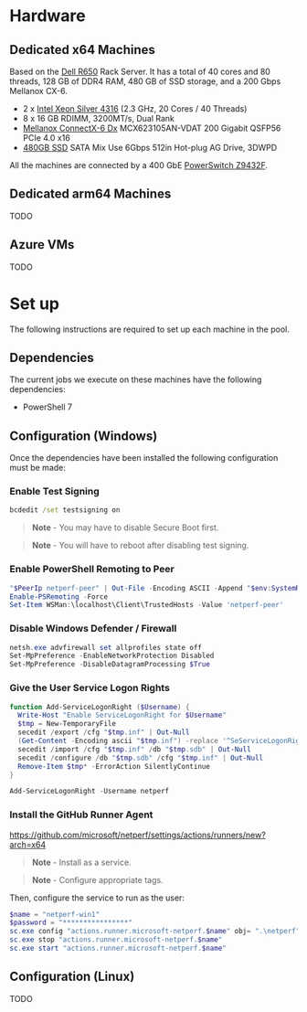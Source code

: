 # Hardware

## Dedicated x64 Machines

Based on the [Dell R650](https://i.dell.com/sites/csdocuments/Product_Docs/en/poweredge-r650-spec-sheet.pdf) Rack Server. It has a total of 40 cores and 80 threads, 128 GB of DDR4 RAM, 480 GB of SSD storage, and a 200 Gbps Mellanox CX-6.

- 2 x [Intel Xeon Silver 4316](https://ark.intel.com/content/www/us/en/ark/products/215270/intel-xeon-silver-4316-processor-30m-cache-2-30-ghz.html) (2.3 GHz, 20 Cores / 40 Threads)
- 8 x 16 GB RDIMM, 3200MT/s, Dual Rank
- [Mellanox ConnectX-6 Dx](https://docs.nvidia.com/networking/display/ConnectX6DxEN/Specifications) MCX623105AN-VDAT 200 Gigabit QSFP56 PCIe 4.0 x16
- [480GB SSD](https://www.dell.com/en-us/shop/480gb-ssd-sata-mixed-use-6gbps-512e-25in-hot-plug-s4620/apd/345-bdns/storage-drives-media) SATA Mix Use 6Gbps 512in Hot-plug AG Drive, 3DWPD

All the machines are connected by a 400 GbE [PowerSwitch Z9432F](https://www.delltechnologies.com/asset/en-us/products/networking/technical-support/dell-emc-powerswitch-z9432f-spec-sheet.pdf).

## Dedicated arm64 Machines

TODO

## Azure VMs

TODO

# Set up

The following instructions are required to set up each machine in the pool.

## Dependencies

The current jobs we execute on these machines have the following dependencies:

- PowerShell 7

## Configuration (Windows)

Once the dependencies have been installed the following configuration must be made:

### Enable Test Signing

```cmd
bcdedit /set testsigning on
```

> **Note** - You may have to disable Secure Boot first.

> **Note** - You will have to reboot after disabling test signing.


### Enable PowerShell Remoting to Peer

```PowerShell
"$PeerIp netperf-peer" | Out-File -Encoding ASCII -Append "$env:SystemRoot\System32\drivers\etc\hosts"
Enable-PSRemoting -Force
Set-Item WSMan:\localhost\Client\TrustedHosts -Value 'netperf-peer'
```

### Disable Windows Defender / Firewall

```PowerShell
netsh.exe advfirewall set allprofiles state off
Set-MpPreference -EnableNetworkProtection Disabled
Set-MpPreference -DisableDatagramProcessing $True
```

### Give the User Service Logon Rights

```PowerShell
function Add-ServiceLogonRight ($Username) {
  Write-Host "Enable ServiceLogonRight for $Username"
  $tmp = New-TemporaryFile
  secedit /export /cfg "$tmp.inf" | Out-Null
  (Get-Content -Encoding ascii "$tmp.inf") -replace '^SeServiceLogonRight .+', "`$0,$Username" | Set-Content -Encoding ascii "$tmp.inf"
  secedit /import /cfg "$tmp.inf" /db "$tmp.sdb" | Out-Null
  secedit /configure /db "$tmp.sdb" /cfg "$tmp.inf" | Out-Null
  Remove-Item $tmp* -ErrorAction SilentlyContinue
}

Add-ServiceLogonRight -Username netperf
```

### Install the GitHub Runner Agent

https://github.com/microsoft/netperf/settings/actions/runners/new?arch=x64

> **Note** - Install as a service.

> **Note** - Configure appropriate tags.

Then, configure the service to run as the user:

```PowerShell
$name = "netperf-win1"
$password = "****************"
sc.exe config "actions.runner.microsoft-netperf.$name" obj= ".\netperf" password= $password type= own
sc.exe stop "actions.runner.microsoft-netperf.$name"
sc.exe start "actions.runner.microsoft-netperf.$name"
```

## Configuration (Linux)

TODO
